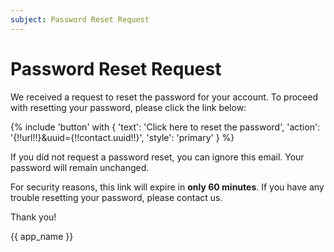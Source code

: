 ```yaml
---
subject: Password Reset Request
---
```


# Password Reset Request

We received a request to reset the password for your account. To proceed with resetting your password, please click the link below:

{% include 'button' with { 'text': 'Click here to reset the password', 'action': '{!!url!!}&uuid={!!contact.uuid!!}', 'style': 'primary' } %}

If you did not request a password reset, you can ignore this email. Your password will remain unchanged.

For security reasons, this link will expire in **only 60 minutes**. If you have any trouble resetting your password, please contact us.

Thank you!

{{ app_name }}

